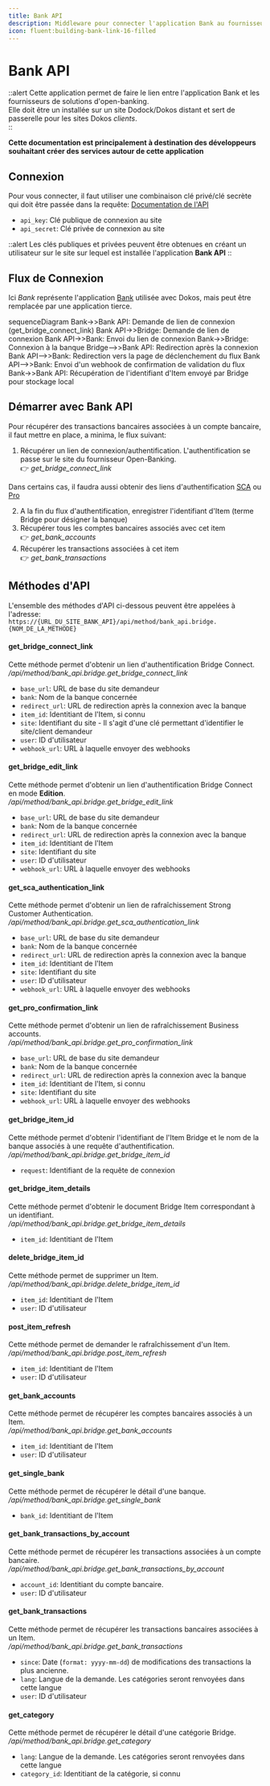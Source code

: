 ```yaml
---
title: Bank API
description: Middleware pour connecter l'application Bank au fournisseur d'open-banking
icon: fluent:building-bank-link-16-filled
---
```


# Bank API

::alert
Cette application permet de faire le lien entre l'application Bank et les fournisseurs de solutions d'open-banking.  
Elle doit être un installée sur un site Dodock/Dokos distant et sert de passerelle pour les sites Dokos *clients*.  
::

**Cette documentation est principalement à destination des développeurs souhaitant créer des services autour de cette application**


## Connexion

Pour vous connecter, il faut utiliser une combinaison clé privé/clé secrète qui doit être passée dans la requête: [Documentation de l'API](/dodock/ressources/api/rest_api#authentification-par-jeton)

- `api_key`: Clé publique de connexion au site
- `api_secret`: Clé privée de connexion au site

::alert
Les clés publiques et privées peuvent être obtenues en créant un utilisateur sur le site sur lequel est installée l'application **Bank API**
::


## Flux de Connexion

Ici *Bank* représente l'application [Bank](/integrations/banks/bank) utilisée avec Dokos, mais peut être remplacée par une application tierce.

<mermaid>
sequenceDiagram
    Bank->>Bank API: Demande de lien de connexion (get_bridge_connect_link)
    Bank API->>Bridge: Demande de lien de connexion
    Bank API->>Bank: Envoi du lien de connexion
    Bank->>Bridge: Connexion à la banque
    Bridge-->>Bank API: Redirection après la connexion
    Bank API-->>Bank: Redirection vers la page de déclenchement du flux
    Bank API-->>Bank: Envoi d'un webhook de confirmation de validation du flux
    Bank->>Bank API: Récupération de l'identifiant d'Item envoyé par Bridge pour stockage local
</mermaid>


## Démarrer avec Bank API

Pour récupérer des transactions bancaires associées à un compte bancaire, il faut mettre en place, a minima, le flux suivant:

1. Récupérer un lien de connexion/authentification. L'authentification se passe sur le site du fournisseur Open-Banking.  
:point_right: *get_bridge_connect_link*

  Dans certains cas, il faudra aussi obtenir des liens d'authentification [SCA](https://docs.bridgeapi.io/docs/strong-customer-authentication) ou [Pro](https://docs.bridgeapi.io/docs/business-accounts)

2. A la fin du flux d'authentification, enregistrer l'identifiant d'Item (terme Bridge pour désigner la banque)
3. Récupérer tous les comptes bancaires associés avec cet item  
:point_right: *get_bank_accounts*
4. Récupérer les transactions associées à cet item  
:point_right: *get_bank_transactions*


## Méthodes d'API

L'ensemble des méthodes d'API ci-dessous peuvent être appelées à l'adresse:  
`https://{URL_DU_SITE_BANK_API}/api/method/bank_api.bridge.{NOM_DE_LA_METHODE}`


#### get_bridge_connect_link
Cette méthode permet d'obtenir un lien d'authentification Bridge Connect.  
*/api/method/bank_api.bridge.get_bridge_connect_link*

- `base_url`: URL de base du site demandeur
- `bank`: Nom de la banque concernée
- `redirect_url`: URL de redirection après la connexion avec la banque
- `item_id`: Identitiant de l'Item, si connu
- `site`: Identifiant du site - Il s'agit d'une clé permettant d'identifier le site/client demandeur
- `user`: ID d'utilisateur
- `webhook_url`: URL à laquelle envoyer des webhooks

#### get_bridge_edit_link
Cette méthode permet d'obtenir un lien d'authentification Bridge Connect en mode **Edition**.  
*/api/method/bank_api.bridge.get_bridge_edit_link*

- `base_url`: URL de base du site demandeur
- `bank`: Nom de la banque concernée
- `redirect_url`: URL de redirection après la connexion avec la banque
- `item_id`: Identitiant de l'Item
- `site`: Identifiant du site
- `user`: ID d'utilisateur
- `webhook_url`: URL à laquelle envoyer des webhooks

#### get_sca_authentication_link
Cette méthode permet d'obtenir un lien de rafraîchissement Strong Customer Authentication.  
*/api/method/bank_api.bridge.get_sca_authentication_link*

- `base_url`: URL de base du site demandeur
- `bank`: Nom de la banque concernée
- `redirect_url`: URL de redirection après la connexion avec la banque
- `item_id`: Identitiant de l'Item
- `site`: Identifiant du site
- `user`: ID d'utilisateur
- `webhook_url`: URL à laquelle envoyer des webhooks

#### get_pro_confirmation_link
Cette méthode permet d'obtenir un lien de rafraîchissement Business accounts.  
*/api/method/bank_api.bridge.get_pro_confirmation_link*

- `base_url`: URL de base du site demandeur
- `bank`: Nom de la banque concernée
- `redirect_url`: URL de redirection après la connexion avec la banque
- `item_id`: Identitiant de l'Item, si connu
- `site`: Identifiant du site
- `webhook_url`: URL à laquelle envoyer des webhooks

#### get_bridge_item_id
Cette méthode permet d'obtenir l'identifiant de l'Item Bridge et le nom de la banque associés à une requête d'authentification.  
*/api/method/bank_api.bridge.get_bridge_item_id*

- `request`: Identifiant de la requête de connexion

#### get_bridge_item_details
Cette méthode permet d'obtenir le document Bridge Item correspondant à un identifiant.  
*/api/method/bank_api.bridge.get_bridge_item_details*

- `item_id`: Identitiant de l'Item

#### delete_bridge_item_id
Cette méthode permet de supprimer un Item.  
*/api/method/bank_api.bridge.delete_bridge_item_id*

- `item_id`: Identitiant de l'Item
- `user`: ID d'utilisateur

#### post_item_refresh
Cette méthode permet de demander le rafraîchissement d'un Item.  
*/api/method/bank_api.bridge.post_item_refresh*

- `item_id`: Identitiant de l'Item
- `user`: ID d'utilisateur

#### get_bank_accounts
Cette méthode permet de récupérer les comptes bancaires associés à un Item.  
*/api/method/bank_api.bridge.get_bank_accounts*

- `item_id`: Identitiant de l'Item
- `user`: ID d'utilisateur

#### get_single_bank
Cette méthode permet de récupérer le détail d'une banque.  
*/api/method/bank_api.bridge.get_single_bank*

- `bank_id`: Identitiant de l'Item

#### get_bank_transactions_by_account
Cette méthode permet de récupérer les transactions associées à un compte bancaire.  
*/api/method/bank_api.bridge.get_bank_transactions_by_account*

- `account_id`: Identitiant du compte bancaire.
- `user`: ID d'utilisateur

#### get_bank_transactions
Cette méthode permet de récupérer les transactions bancaires associées à un Item.  
*/api/method/bank_api.bridge.get_bank_transactions*

- `since`: Date (`format: yyyy-mm-dd`) de modifications des transactions la plus ancienne.
- `lang`: Langue de la demande. Les catégories seront renvoyées dans cette langue
- `user`: ID d'utilisateur

#### get_category
Cette méthode permet de récupérer le détail d'une catégorie Bridge.  
*/api/method/bank_api.bridge.get_category*

- `lang`: Langue de la demande. Les catégories seront renvoyées dans cette langue
- `category_id`: Identitiant de la catégorie, si connu  